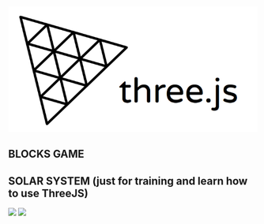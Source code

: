 ![](https://github.com/DamianPyCoder/DamianPyCoder/blob/main/icons/threeJSicon.png)
## BLOCKS GAME



## SOLAR SYSTEM (just for training and learn how to use ThreeJS)
![](https://github.com/DamianPyCoder/ThreeJS__Game__Blocks/blob/main/Screenshots/1.png)
![](https://github.com/DamianPyCoder/ThreeJS__Game__Blocks/blob/main/Screenshots/2.png)
